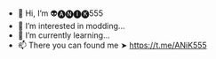 - 👋 Hi, I’m 👽🅐︎🅝︎🅘︎🅚︎555
- 👀 I’m interested in modding...
- 🌱 I’m currently learning...
- 📫 There you can found me ➤ https://t.me/ANiK555

<!---
ANiK-555/ANiK-555 is a ✨ special ✨ repository because its `README.md` (this file) appears on your GitHub profile.
You can click the Preview link to take a look at your changes.
--->
